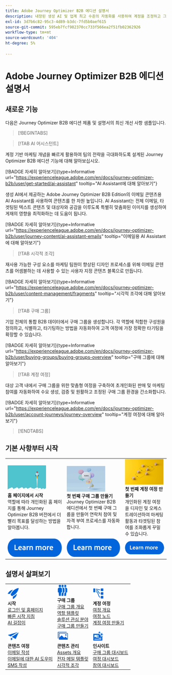 ```yaml
---
title: Adobe Journey Optimizer B2B 에디션 설명서
description: 내장된 생성 AI 및 업계 최고 수준의 자동화를 사용하여 계정을 조정하고 그룹 여정을 구매하기 위해 Adobe Journey Optimizer B2B 에디션 기능을 사용하는 방법에 대해 알아봅니다.
exl-id: 3d7b6c82-95c3-4d89-b3dc-7fd5b0aef615
source-git-commit: 595eb7fcf982370cc733f566ea2f51fb02362926
workflow-type: tm+mt
source-wordcount: '404'
ht-degree: 5%

---
```


# Adobe Journey Optimizer B2B 에디션 설명서

## 새로운 기능

다음은 Journey Optimizer B2B 에디션 제품 및 설명서의 최신 개선 사항 샘플입니다.

<!-- For a comprehensive list of features, improvements, and fixes, check out the detailed < Release Notes >. Stay up-to-date with the latest changes in our documentation by visiting the , < documentation updates page >. -->

>[!BEGINTABS]

>[!TAB AI 어시스턴트]

계정 기반 마케팅 개념을 빠르게 활용하여 팀의 전략을 극대화하도록 설계된 Journey Optimizer B2B 에디션 기능에 대해 알아보십시오.

[!BADGE 자세히 알아보기]{type=Informative url="https://experienceleague.adobe.com/en/docs/journey-optimizer-b2b/user/get-started/ai-assistant" tooltip="AI Assistant에 대해 알아보기"}

생성 AI에서 제공하는 Adobe Journey Optimizer B2B Edition의 이메일 콘텐츠용 AI Assistant를 사용하여 콘텐츠를 한 차원 높입니다. AI Assistant는 전체 이메일, 타겟팅된 텍스트 콘텐츠 및 대상자와 공감을 이루도록 특별히 맞춤화된 이미지를 생성하여 게재의 영향을 최적화하는 데 도움이 됩니다.

[!BADGE 자세히 알아보기]{type=Informative url="https://experienceleague.adobe.com/en/docs/journey-optimizer-b2b/user/journey-content/ai-assistant-emails" tooltip="이메일용 AI Assistant에 대해 알아보기"}

>[!TAB 시각적 조각]

재사용 가능한 구성 요소를 마케팅 팀원이 향상된 디자인 프로세스를 위해 이메일 콘텐츠를 어셈블하는 데 사용할 수 있는 사용자 지정 콘텐츠 블록으로 만듭니다.

[!BADGE 자세히 알아보기]{type=Informative url="https://experienceleague.adobe.com/en/docs/journey-optimizer-b2b/user/content-management/fragments" tooltip="시각적 조각에 대해 알아보기"}

>[!TAB 구매 그룹]

기업 전체의 통합 B2B 데이터에서 구매 그룹을 생성합니다. 각 역할에 적합한 구성원을 정의하고, 식별하고, 타기팅하는 방법을 자동화하여 고객 여정에 가장 정확한 타기팅을 확장할 수 있습니다.

[!BADGE 자세히 알아보기]{type=Informative url="https://experienceleague.adobe.com/en/docs/journey-optimizer-b2b/user/buying-groups/buying-groups-overview" tooltip="구매 그룹에 대해 알아보기"}

>[!TAB 계정 여정]

대상 고객 내에서 구매 그룹을 위한 맞춤형 여정을 구축하여 초개인화된 판매 및 마케팅 참여를 자동화하여 수요 생성, 검증 및 원활하고 조정된 구매 그룹 환경을 간소화합니다.

[!BADGE 자세히 알아보기]{type=Informative url="https://experienceleague.adobe.com/en/docs/journey-optimizer-b2b/user/account-journeys/journey-overview" tooltip="계정 여정에 대해 알아보기"}

>[!ENDTABS]

## 기본 사항부터 시작

<table style="table-layout:fixed">
  <tr style="border: 0;">
    <td>
    <a href="home-page.md"><img width="120px" src="./assets/launch.png"></a>
    <div><strong>홈 페이지에서 시작</strong><br/>역할에 따라 개인화된 홈 페이지를 통해 Journey Optimizer B2B 버전에서 더 빨리 목표를 달성하는 방법을 알아봅니다.</div>
    </td>
      <td>
    <a href="buying-groups/buying-groups-overview.md"><img width="120px" src="./assets/communication.png"></a>
    <div><strong>첫 번째 구매 그룹 만들기</strong><br/>Journey Optimizer B2B 에디션에서 첫 번째 구매 그룹을 만들어 연락처 참여 및 자격 부여 프로세스를 자동화합니다.</div>
    </td>
    <td>
    <a href="journeys/journey-overview.md"><img width="120px" src="./assets/flow.png"></a>
    <div><strong>첫 번째 계정 여정 만들기</strong><br/>개인화된 계정 여정을 디자인 및 오케스트레이션하여 마케팅 활동과 타겟팅된 참여를 조화롭게 꾸밀 수 있습니다. 
    </div>
    </td>
  </tr>
  <tr style="border: 0;">
    <td align="center"><a href="home-page.md"><img src="../assets/learn-more.svg"></a></td>
    <td align="center"><a href="buying-groups/buying-groups-overview.md"><img src="../assets/learn-more.svg"></a></td>
    <td align="center"><a href="journeys/journey-overview.md"><img src="../assets/learn-more.svg"></a></td>
    </tr>
</table>

## 설명서 살펴보기

<table style="table-layout:auto">
  <tr style="border: 0;">
    <td>
      <img src="../assets/do-not-localize/icon-quick-start.svg" width="35px"><br/>
      <strong>시작</strong><br/><a href="home-page.md">로그인 및 홈페이지</a><br/><a href="./start/get-started.md">빠른 시작 지침</a> <br/><a href="./start/ai-assistant.md">AI 길잡이</a>
    </td>
    <!--
    <td>
      <img src="../assets/do-not-localize/icon-configure.svg" width="35px"><br/>
      <strong>Configuration<br/>administration</strong><br/><a href="using/configuration/channel-surfaces.md">Channel surfaces</a> - <a href="using/configuration/about-data-sources-events-actions.md">Configure journeys</a>  - <a href="using/administration/permissions-overview.md">Access control</a> - <a href="using/administration/sandboxes.md">Sandboxes management</a>
    </td> -->
    <td>
      <img src="../assets/do-not-localize/icon_audience.svg" width="35px"><br/>
      <strong>구매 그룹</strong><br/><a href="./buying-groups/buying-groups-overview.md">구매 그룹 개요</a><br/><a href="./buying-groups/buying-groups-role-templates.md">역할 템플릿</a><br/><a href="./buying-groups/solution-interests.md">솔루션 관심 분야</a><br/><a href="./buying-groups/buying-groups-create.md">구매 그룹 만들기</a>
    </td>
    <td>
      <img src="../assets/do-not-localize/icon-paths.svg" width="35px"><br/>
      <strong>계정 여정</strong><br/><a href="./journeys/journey-overview.md">여정 개요</a><br/><a href="./journeys/journey-nodes.md">여정 노드</a><br/><a href="./journeys/journey-overview.md#create-an-account-journey">계정 여정 만들기</a>
    </td>
  </tr>
  <tr style="border: 0;">
    <td>
      <img src="../assets/do-not-localize/icon-campaign.svg" width="35px"><br/>
      <strong>콘텐츠 여정</strong><br/><a href="./content/email-authoring.md">이메일 작성</a><br/><a href="./content/ai-assistant-emails.md">이메일에 대한 AI 도우미</a><br/><a href="./content/sms-authoring.md">SMS 작성</a>
    </td>
        <td>
      <img src="../assets/do-not-localize/icon_assets.svg" width="35px"><br/>
      <strong>콘텐츠 관리</strong><br/><a href="./content/assets-overview.md">Assets 개요</a><br/><a href="./content/email-templates.md">전자 메일 템플릿</a><br/><a href="./content/fragments.md">시각적 조각</a>
    </td>
    <td>
      <img src="../assets/do-not-localize/icon-offer.svg" width="35px"><br/>
      <strong>인사이트</strong><br/><a href="./dashboards/buying-groups-dashboard.md">구매 그룹 대시보드</a><br/><a href="./dashboards/journeys-dashboard.md">여정 대시보드</a><br/><a href="./dashboards/engagement-dashboard.md">참여 대시보드</a>
    </td>

</tr>
</table>

<!-- 

## Additional resources

<table style="table-layout:fixed"><tr style="border: 0;">
<td><strong>Adobe Journey Optimizer</strong><br/>
<a href="https://experienceleague.adobe.com/docs/journey-optimizer-learn/tutorials/overview.html" target="_blank">Tutorials</a> - <a href="https://helpx.adobe.com/legal/product-descriptions/adobe-journey-optimizer.html" target="_blank">Product description</a> - <a href="https://www.adobe.com/content/dam/cc/en/security/pdfs/AJO_SecurityOverview.pdf" target="_blank">Security overview (PDF)</a> - <a href="https://developer.adobe.com/journey-optimizer-apis/" target="_blank">APIs reference</a> - <a href="https://experienceleague.adobe.com/tools/ajo-schemas/schema-dictionary.html" target="_blank">Journey Optimizer Schema Dictionary</a>

</td>
<td><strong>Adobe Experience Platform</strong><br/>
<a href="https://experienceleague.adobe.com/docs/experience-platform/landing/home.html" target="_blank">Documentation</a> - <a href="https://www.adobe.com/experience-platform/documentation-and-developer-resources.html" target="_blank">Developers resources</a>
</td>
</tr></table> -->

